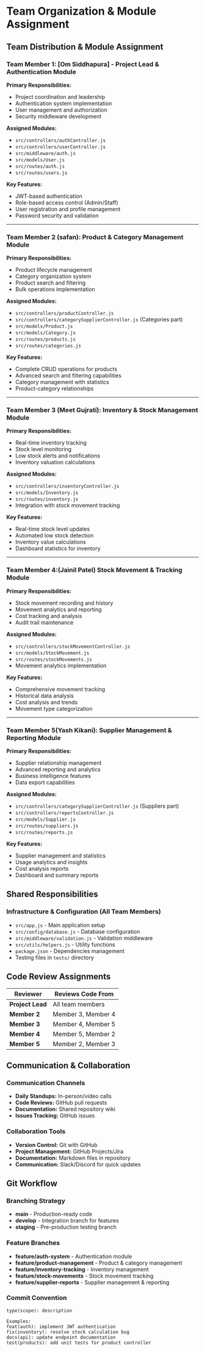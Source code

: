 # Team Organization & Module Assignment

## Team Distribution & Module Assignment

### Team Member 1: [Om Siddhapura] - Project Lead & Authentication Module
**Primary Responsibilities:**
- Project coordination and leadership
- Authentication system implementation
- User management and authorization
- Security middleware development

**Assigned Modules:**
- `src/controllers/authController.js`
- `src/controllers/userController.js`
- `src/middleware/auth.js`
- `src/models/User.js`
- `src/routes/auth.js`
- `src/routes/users.js`

**Key Features:**
- JWT-based authentication
- Role-based access control (Admin/Staff)
- User registration and profile management
- Password security and validation

---

### Team Member 2 (safan): Product & Category Management Module
**Primary Responsibilities:**
- Product lifecycle management
- Category organization system
- Product search and filtering
- Bulk operations implementation

**Assigned Modules:**
- `src/controllers/productController.js`
- `src/controllers/categorySupplierController.js` (Categories part)
- `src/models/Product.js`
- `src/models/Category.js`
- `src/routes/products.js`
- `src/routes/categories.js`

**Key Features:**
- Complete CRUD operations for products
- Advanced search and filtering capabilities
- Category management with statistics
- Product-category relationships

---

### Team Member 3 (Meet Gujrati): Inventory & Stock Management Module
**Primary Responsibilities:**
- Real-time inventory tracking
- Stock level monitoring
- Low stock alerts and notifications
- Inventory valuation calculations

**Assigned Modules:**
- `src/controllers/inventoryController.js`
- `src/models/Inventory.js`
- `src/routes/inventory.js`
- Integration with stock movement tracking

**Key Features:**
- Real-time stock level updates
- Automated low stock detection
- Inventory value calculations
- Dashboard statistics for inventory

---

### Team Member 4:(Jainil Patel) Stock Movement & Tracking Module
**Primary Responsibilities:**
- Stock movement recording and history
- Movement analytics and reporting
- Cost tracking and analysis
- Audit trail maintenance

**Assigned Modules:**
- `src/controllers/stockMovementController.js`
- `src/models/StockMovement.js`
- `src/routes/stockMovements.js`
- Movement analytics implementation

**Key Features:**
- Comprehensive movement tracking
- Historical data analysis
- Cost analysis and trends
- Movement type categorization

---

### Team Member 5(Yash Kikani): Supplier Management & Reporting Module
**Primary Responsibilities:**
- Supplier relationship management
- Advanced reporting and analytics
- Business intelligence features
- Data export capabilities

**Assigned Modules:**
- `src/controllers/categorySupplierController.js` (Suppliers part)
- `src/controllers/reportsController.js`
- `src/models/Supplier.js`
- `src/routes/suppliers.js`
- `src/routes/reports.js`

**Key Features:**
- Supplier management and statistics
- Usage analytics and insights
- Cost analysis reports
- Dashboard and summary reports

## Shared Responsibilities

### Infrastructure & Configuration (All Team Members)
- `src/app.js` - Main application setup
- `src/config/database.js` - Database configuration
- `src/middleware/validation.js` - Validation middleware
- `src/utils/helpers.js` - Utility functions
- `package.json` - Dependencies management
- Testing files in `tests/` directory

## Code Review Assignments

| Reviewer | Reviews Code From |
|----------|-------------------|
| **Project Lead** | All team members |
| **Member 2** | Member 3, Member 4 |
| **Member 3** | Member 4, Member 5 |
| **Member 4** | Member 5, Member 2 |
| **Member 5** | Member 2, Member 3 |

## Communication & Collaboration

### Communication Channels
- **Daily Standups:** In-person/video calls
- **Code Reviews:** GitHub pull requests
- **Documentation:** Shared repository wiki
- **Issues Tracking:** GitHub issues

### Collaboration Tools
- **Version Control:** Git with GitHub
- **Project Management:** GitHub Projects/Jira
- **Documentation:** Markdown files in repository
- **Communication:** Slack/Discord for quick updates

## Git Workflow

### Branching Strategy
- **main** - Production-ready code
- **develop** - Integration branch for features
- **staging** - Pre-production testing branch

### Feature Branches
- **feature/auth-system** - Authentication module
- **feature/product-management** - Product & category management
- **feature/inventory-tracking** - Inventory management
- **feature/stock-movements** - Stock movement tracking
- **feature/supplier-reports** - Supplier management & reporting

### Commit Convention
```
type(scope): description

Examples:
feat(auth): implement JWT authentication
fix(inventory): resolve stock calculation bug
docs(api): update endpoint documentation
test(products): add unit tests for product controller
```